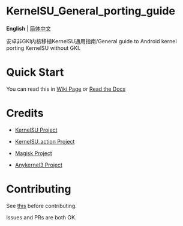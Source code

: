 # KernelSU_General_porting_guide

 **English** | [简体中文](README-zh_CN.md)

安卓非GKI内核移植KernelSU通用指南/General guide to Android kernel porting KernelSU without GKI.
# Quick Start
You can read this in 
[Wiki Page](https://github.com/dabao1955/KernelSU_General_porting_guide/wiki) or
[Read the Docs](https://kernelsu-general-porting-guide.readthedocs.io/zh_CN/latest/)
# Credits
- [KernelSU Project](https://github.com/tiann/KernelSU)

- [KernelSU_action Project](https://github.com/xiaoleGun/KernelSU_Action)

- [Magisk Project](https://github.com/topjohnwu/Magisk)

- [Anykernel3 Project](https://github.com/osm0sis/AnyKernel3)
# Contributing
See [this](CONTRIBUTING.md) before contributing.


Issues and PRs are both OK.
